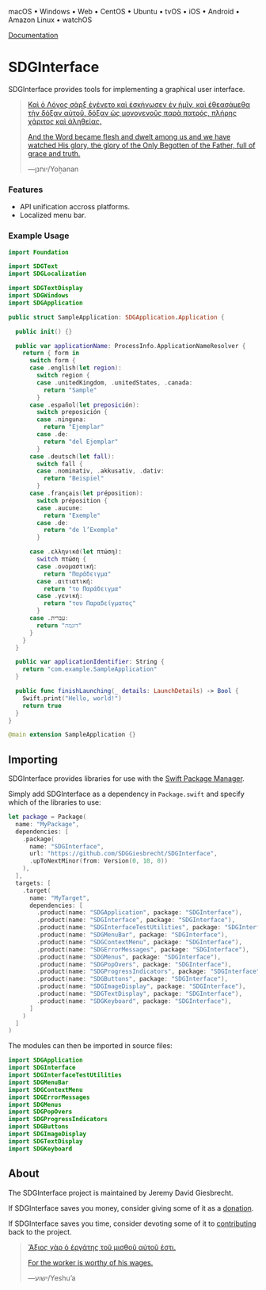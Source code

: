 <!--
 README.md

 This source file is part of the SDGInterface open source project.
 https://sdggiesbrecht.github.io/SDGInterface

 Copyright ©2018–2021 Jeremy David Giesbrecht and the SDGInterface project contributors.

 Soli Deo gloria.

 Licensed under the Apache Licence, Version 2.0.
 See http://www.apache.org/licenses/LICENSE-2.0 for licence information.
 -->

macOS • Windows • Web • CentOS • Ubuntu • tvOS • iOS • Android • Amazon Linux • watchOS

[Documentation](https://sdggiesbrecht.github.io/SDGInterface/%F0%9F%87%A8%F0%9F%87%A6EN)

# SDGInterface

SDGInterface provides tools for implementing a graphical user interface.

> [Καὶ ὁ Λόγος σὰρξ ἐγένετο καὶ ἐσκήνωσεν ἐν ἡμῖν, καὶ ἐθεασάμεθα τὴν δόξαν αὐτοῦ, δόξαν ὡς μονογενοῦς παρὰ πατρός, πλήρης χάριτος καὶ ἀληθείας.](https://www.biblegateway.com/passage/?search=John+1&version=SBLGNT;NIV)
>
> [And the Word became flesh and dwelt among us and we have watched His glory, the glory of the Only Begotten of the Father, full of grace and truth.](https://www.biblegateway.com/passage/?search=John+1&version=SBLGNT;NIV)
>
> ―‎יוחנן⁩/Yoẖanan

### Features

- API unification accross platforms.
- Localized menu bar.

### Example Usage

```swift
import Foundation

import SDGText
import SDGLocalization

import SDGTextDisplay
import SDGWindows
import SDGApplication

public struct SampleApplication: SDGApplication.Application {

  public init() {}

  public var applicationName: ProcessInfo.ApplicationNameResolver {
    return { form in
      switch form {
      case .english(let region):
        switch region {
        case .unitedKingdom, .unitedStates, .canada:
          return "Sample"
        }
      case .español(let preposición):
        switch preposición {
        case .ninguna:
          return "Ejemplar"
        case .de:
          return "del Ejemplar"
        }
      case .deutsch(let fall):
        switch fall {
        case .nominativ, .akkusativ, .dativ:
          return "Beispiel"
        }
      case .français(let préposition):
        switch préposition {
        case .aucune:
          return "Exemple"
        case .de:
          return "de l’Exemple"
        }

      case .ελληνικά(let πτώση):
        switch πτώση {
        case .ονομαστική:
          return "Παράδειγμα"
        case .αιτιατική:
          return "το Παράδειγμα"
        case .γενική:
          return "του Παραδείγματος"
        }
      case .עברית:
        return "דוגמה"
      }
    }
  }

  public var applicationIdentifier: String {
    return "com.example.SampleApplication"
  }

  public func finishLaunching(_ details: LaunchDetails) -> Bool {
    Swift.print("Hello, world!")
    return true
  }
}
```

```swift
@main extension SampleApplication {}
```

## Importing

SDGInterface provides libraries for use with the [Swift Package Manager](https://swift.org/package-manager/).

Simply add SDGInterface as a dependency in `Package.swift` and specify which of the libraries to use:

```swift
let package = Package(
  name: "MyPackage",
  dependencies: [
    .package(
      name: "SDGInterface",
      url: "https://github.com/SDGGiesbrecht/SDGInterface",
      .upToNextMinor(from: Version(0, 10, 0))
    ),
  ],
  targets: [
    .target(
      name: "MyTarget",
      dependencies: [
        .product(name: "SDGApplication", package: "SDGInterface"),
        .product(name: "SDGInterface", package: "SDGInterface"),
        .product(name: "SDGInterfaceTestUtilities", package: "SDGInterface"),
        .product(name: "SDGMenuBar", package: "SDGInterface"),
        .product(name: "SDGContextMenu", package: "SDGInterface"),
        .product(name: "SDGErrorMessages", package: "SDGInterface"),
        .product(name: "SDGMenus", package: "SDGInterface"),
        .product(name: "SDGPopOvers", package: "SDGInterface"),
        .product(name: "SDGProgressIndicators", package: "SDGInterface"),
        .product(name: "SDGButtons", package: "SDGInterface"),
        .product(name: "SDGImageDisplay", package: "SDGInterface"),
        .product(name: "SDGTextDisplay", package: "SDGInterface"),
        .product(name: "SDGKeyboard", package: "SDGInterface"),
      ]
    )
  ]
)
```

The modules can then be imported in source files:

```swift
import SDGApplication
import SDGInterface
import SDGInterfaceTestUtilities
import SDGMenuBar
import SDGContextMenu
import SDGErrorMessages
import SDGMenus
import SDGPopOvers
import SDGProgressIndicators
import SDGButtons
import SDGImageDisplay
import SDGTextDisplay
import SDGKeyboard
```

## About

The SDGInterface project is maintained by Jeremy David Giesbrecht.

If SDGInterface saves you money, consider giving some of it as a [donation](https://paypal.me/JeremyGiesbrecht).

If SDGInterface saves you time, consider devoting some of it to [contributing](https://github.com/SDGGiesbrecht/SDGInterface) back to the project.

> [Ἄξιος γὰρ ὁ ἐργάτης τοῦ μισθοῦ αὐτοῦ ἐστι.](https://www.biblegateway.com/passage/?search=Luke+10&version=SBLGNT;NIV)
>
> [For the worker is worthy of his wages.](https://www.biblegateway.com/passage/?search=Luke+10&version=SBLGNT;NIV)
>
> ―‎ישוע/Yeshuʼa
